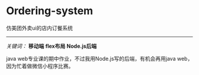 # Ordering-system
仿美团外卖ui的店内订餐系统
***

*关键词：* **移动端** **flex布局** **Node.js后端**  
  
  java web专业课的期中作业，不过我用Node.js写的后端，有机会再用java web，因为忙着做微信小程序比赛。
